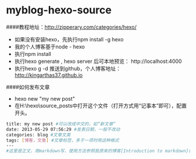 myblog-hexo-source
==================

####教程地址：http://zipperary.com/categories/hexo/

* 如果没有安装hexo，先执行npm install -g hexo
* 我的个人博客基于node - hexo
* 执行npm install
* 执行hexo generate , hexo server 后可本地预览： http://localhost:4000
* 执行hexo g -d 推送到github，个人博客地址： http://kingarthas37.github.io

####如何发布文章
* hexo new "my new post"
* 在H:\hexo\source\_posts中打开这个文件（打开方式用“记事本”即可），配置开头。
```bash
title: my new post #可以改成中文的，如“新文章”
date: 2013-05-29 07:56:29 #发表日期，一般不改动
categories: blog #文章文类
tags: [博客，文章] #文章标签，多于一项时用这种格式
---
#这里是正文，用markdown写，使用方法参照我原来的博客[Introduction to markdown](http://zipperary.com/2013/05/22/introduction-to-markdown/)
```
